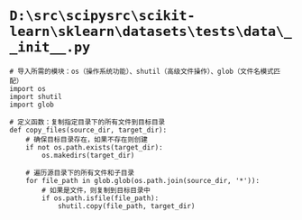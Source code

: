 # `D:\src\scipysrc\scikit-learn\sklearn\datasets\tests\data\__init__.py`

```
# 导入所需的模块：os（操作系统功能）、shutil（高级文件操作）、glob（文件名模式匹配）
import os
import shutil
import glob

# 定义函数：复制指定目录下的所有文件到目标目录
def copy_files(source_dir, target_dir):
    # 确保目标目录存在，如果不存在则创建
    if not os.path.exists(target_dir):
        os.makedirs(target_dir)

    # 遍历源目录下的所有文件和子目录
    for file_path in glob.glob(os.path.join(source_dir, '*')):
        # 如果是文件，则复制到目标目录中
        if os.path.isfile(file_path):
            shutil.copy(file_path, target_dir)
```